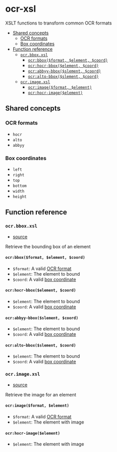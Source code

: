 # ocr-xsl
XSLT functions to transform common OCR formats

<!-- BEGIN-MARKDOWN-TOC -->
* [Shared concepts](#shared-concepts)
	* [OCR formats](#ocr-formats)
	* [Box coordinates](#box-coordinates)
* [Function reference](#function-reference)
	* [`ocr.bbox.xsl`](#ocrbboxxsl)
		* [`ocr:bbox($format, $element, $coord)`](#ocrbboxformat-element-coord)
		* [`ocr:hocr-bbox($element, $coord)`](#ocrhocr-bboxelement-coord)
		* [`ocr:abbyy-bbox($slement, $coord)`](#ocrabbyy-bboxslement-coord)
		* [`ocr:alto-bbox($slement, $coord)`](#ocralto-bboxslement-coord)
	* [`ocr.image.xsl`](#ocrimagexsl)
		* [`ocr:image($format, $element)`](#ocrimageformat-element)
		* [`ocr:hocr-image($element)`](#ocrhocr-imageelement)

<!-- END-MARKDOWN-TOC -->

## Shared concepts

### OCR formats

* `hocr`
* `alto`
* `abbyy`

### Box coordinates

* `left`
* `right`
* `top`
* `bottom`
* `width`
* `height`

## Function reference

<!-- BEGIN-RENDER -ip '| \?' xsl-functions/ocr.bbox.xsl -->
### `ocr.bbox.xsl`

* [source](xsl-functions/ocr.bbox.xsl)

Retrieve the bounding box of an element


#### `ocr:bbox($format, $element, $coord)`

* `$format`: A valid [OCR format](#ocr-formats)
* `$element`: The element to bound
* `$coord`: A valid [box coordinate](#box-coordinates)


#### `ocr:hocr-bbox($element, $coord)`

* `$element`: The element to bound
* `$coord`: A valid [box coordinate](#box-coordinates)


#### `ocr:abbyy-bbox($slement, $coord)`

* `$element`: The element to bound
* `$coord`: A valid [box coordinate](#box-coordinates)


#### `ocr:alto-bbox($slement, $coord)`

* `$element`: The element to bound
* `$coord`: A valid [box coordinate](#box-coordinates)

<!-- END-RENDER -->
<!-- BEGIN-RENDER -ip '| \?' xsl-functions/ocr.image.xsl -->
### `ocr.image.xsl`

* [source](xsl-functions/ocr.image.xsl)

Retrieve the image for an element


#### `ocr:image($format, $element)`

* `$format`: A valid [OCR format](#ocr-formats)
* `$element`: The element with image


#### `ocr:hocr-image($element)`

* `$element`: The element with image

<!-- END-RENDER -->
